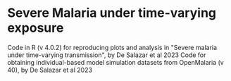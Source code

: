 # Severe Malaria under time-varying exposure
Code in R (v 4.0.2) for reproducing plots and analysis in "Severe malaria under time-varying transmission", by De Salazar et al 2023
Code for obtaining individual-based model simulation datasets from OpenMalaria (v 40), by De Salazar et al 2023
